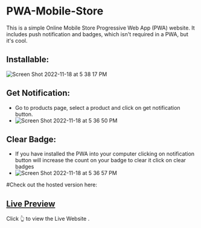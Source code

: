 # PWA-Mobile-Store
 This is a simple Online Mobile Store Progressive Web App (PWA) website.
 It includes push notification and badges, which isn't required in a PWA, but it's cool.
 
## Installable:
![Screen Shot 2022-11-18 at 5 38 17 PM](https://user-images.githubusercontent.com/88231640/202815069-89ddce14-4753-48ea-999f-3399ee3de3be.png)

## Get Notification:
 - Go to products page, select a product and click on get notification button.
 - ![Screen Shot 2022-11-18 at 5 36 50 PM](https://user-images.githubusercontent.com/88231640/202816044-00c04bea-4c5d-444a-8fb2-eb5dfddcbe3d.png)



## Clear Badge:
 - If you have installed the PWA into your computer clicking on notification button will increase the count on your badge to clear it click on clear badges
 - ![Screen Shot 2022-11-18 at 5 36 57 PM](https://user-images.githubusercontent.com/88231640/202816086-6ecc26c3-98ae-4d58-b534-1af29392d1b0.png)

#Check out the hosted version here: 
## [Live Preview](https://786armanmerchant.github.io/PWA-Mobile-Store/) 
Click 👆 to view the Live Website . 
